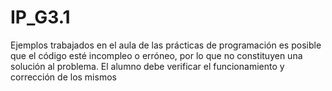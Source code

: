 # IP_G3.1
Ejemplos trabajados en el aula de las prácticas de programación
es posible que el código esté incompleo o erróneo,
por lo que no constituyen una solución al problema.
El alumno debe verificar el funcionamiento y corrección de los mismos
